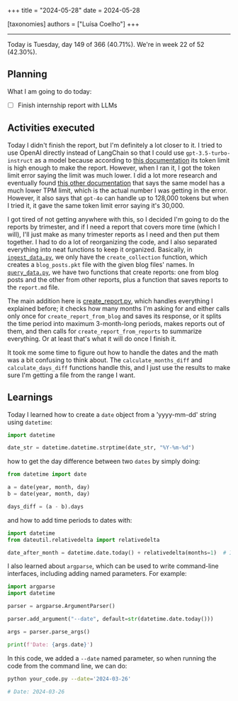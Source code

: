 +++
title = "2024-05-28"
date = 2024-05-28

[taxonomies]
authors = ["Luísa Coelho"]
+++

---

Today is Tuesday, day 149 of 366 (40.71%). We're in week 22 of 52 (42.30%).

## Planning

What I am going to do today:

- [ ] Finish internship report with LLMs

## Activities executed

Today I didn't finish the report, but I'm definitely a lot closer to it. I tried to use OpenAI directly instead of LangChain so that I could use `gpt-3.5-turbo-instruct` as a model because according to [this documentation](https://platform.openai.com/settings/organization/limits) its token limit is high enough to make the report. However, when I ran it, I got the token limit error saying the limit was much lower. I did a lot more research and eventually found [this other documentation](https://platform.openai.com/docs/models/continuous-model-upgrades) that says the same model has a much lower TPM limit, which is the actual number I was getting in the error. However, it also says that `gpt-4o` can handle up to 128,000 tokens but when I tried it, it gave the same token limit error saying it's 30,000.

I got tired of not getting anywhere with this, so I decided I'm going to do the reports by trimester, and if I need a report that covers more time (which I will), I'll just make as many trimester reports as I need and then put them together. I had to do a lot of reorganizing the code, and I also separated everything into neat functions to keep it organized. Basically, in [`ingest_data.py`](https://github.com/OmnicodeSolutions/blog/blob/summarize_llm/ingest_data.py), we only have the `create_collection` function, which creates a `blog_posts.pkt` file with the given blog files' names. In [`query_data.py`](https://github.com/OmnicodeSolutions/blog/blob/summarize_llm/query_data.py), we have two functions that create reports: one from blog posts and the other from other reports, plus a function that saves reports to the `report.md` file.

The main addition here is [create_report.py](https://github.com/OmnicodeSolutions/blog/blob/summarize_llm/create_report.py), which handles everything I explained before; it checks how many months I'm asking for and either calls only once for `create_report_from_blog` and saves its response, or it splits the time period into maximum 3-month-long periods, makes reports out of them, and then calls for `create_report_from_reports` to summarize everything. Or at least that's what it will do once I finish it.

It took me some time to figure out how to handle the dates and the math was a bit confusing to think about. The `calculate_months_diff` and `calculate_days_diff` functions handle this, and I just use the results to make sure I'm getting a file from the range I want.

## Learnings

Today I learned how to create a `date` object from a 'yyyy-mm-dd' string using `datetime`:

```python
import datetime

date_str = datetime.datetime.strptime(date_str, "%Y-%m-%d")
```

how to get the day difference between two `dates` by simply doing:

```python
from datetime import date

a = date(year, month, day)
b = date(year, month, day)

days_diff = (a - b).days
```

and how to add time periods to dates with:

```python
import datetime
from dateutil.relativedelta import relativedelta

date_after_month = datetime.date.today() + relativedelta(months=1)  # In this example, we're adding a month to today's date
```

I also learned about `argparse`, which can be used to write command-line interfaces, including adding named parameters. For example:

```python
import argparse
import datetime

parser = argparse.ArgumentParser()

parser.add_argument("--date", default=str(datetime.date.today()))

args = parser.parse_args()

print(f'Date: {args.date}')
```

In this code, we added a `--date` named parameter, so when running the code from the command line, we can do:

```bash
python your_code.py --date='2024-03-26'

# Date: 2024-03-26
```
